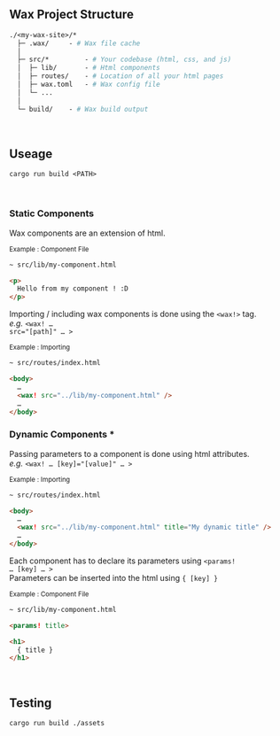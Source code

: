 ## Wax Project Structure

```graphql
./<my-wax-site>/* 
  ├─ .wax/     - # Wax file cache
  │
  ├─ src/*         - # Your codebase (html, css, and js)
  │  ├─ lib/       - # Html components
  │  ├─ routes/    - # Location of all your html pages
  │  ├─ wax.toml   - # Wax config file
  │  └─ ...
  │
  └─ build/    - # Wax build output
```

<br>

## Useage

```
cargo run build <PATH>
```

<br>

### Static Components

Wax components are an extension of html.

<div><sub>Example : Component File</sub></div>

```html
~ src/lib/my-component.html

<p>
  Hello from my component ! :D
</p>
```

Importing / including wax components is done using the <code><wax!></code> tag.<br>
<i>e.g.</i> <code><wax! … src="[path]" … ></code>

<div><sub>Example : Importing</sub></div>

```html
~ src/routes/index.html

<body>
  …
  <wax! src="../lib/my-component.html" />
  …
</body>
```

### Dynamic Components *

Passing parameters to a component is done using html attributes.<br>
<i>e.g.</i> <code><wax! … [key]="[value]" … ></code>

<div><sub>Example : Importing</sub></div>

```html
~ src/routes/index.html

<body>
  …
  <wax! src="../lib/my-component.html" title="My dynamic title" />
  …
</body>
```

Each component has to declare its parameters using <code><params! … [key] … ></code><br>
Parameters can be inserted into the html using <code>{ [key] }</code>

<div><sub>Example : Component File</sub></div>

```html
~ src/lib/my-component.html

<params! title>

<h1>
  { title }
</h1>
```

<br>

## Testing

```
cargo run build ./assets
```
